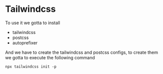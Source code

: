 


# Tailwindcss
To use it we gotta to install
- tailwindcss
- postcss
- autoprefixer

And we have to create the tailwindcss and postcss configs, to create them we gotta to execute the following command
```
npx tailwindcss init -p
```